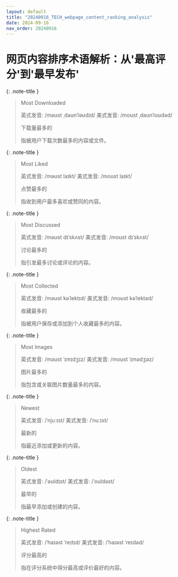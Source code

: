 ```yaml
---
layout: default
title: "20240916_TECH_webpage_content_ranking_analysis"
date: 2024-09-16
nav_order: 20240916
---
```


# 网页内容排序术语解析：从'最高评分'到'最早发布'





{: .note-title }
> Most Downloaded
> 
> 英式发音: /məʊst ˌdaʊnˈləʊdɪd/ 美式发音: /moʊst ˌdaʊnˈloʊdəd/
> 
> 下载量最多的
> 
> 指被用户下载次数最多的内容或文件。

{: .note-title }
> Most Liked
> 
> 英式发音: /məʊst laɪkt/ 美式发音: /moʊst laɪkt/
>
> 点赞最多的
>
> 指收到用户最多喜欢或赞同的内容。

{: .note-title }
> Most Discussed
> 
> 英式发音: /məʊst dɪˈskʌst/ 美式发音: /moʊst dɪˈskʌst/
>
> 讨论最多的
>
> 指引发最多讨论或评论的内容。

{: .note-title }
> Most Collected
> 
> 英式发音: /məʊst kəˈlektɪd/ 美式发音: /moʊst kəˈlektəd/
>
> 收藏最多的
>
> 指被用户保存或添加到个人收藏最多的内容。

{: .note-title }
> Most Images
> 
> 英式发音: /məʊst ˈɪmɪdʒɪz/ 美式发音: /moʊst ˈɪmədʒəz/
>
> 图片最多的
>
> 指包含或关联图片数量最多的内容。

{: .note-title }
> Newest
> 
> 英式发音: /ˈnjuːɪst/ 美式发音: /ˈnuːɪst/
>
> 最新的
>
> 指最近添加或更新的内容。

{: .note-title }
> Oldest
> 
> 英式发音: /ˈəʊldɪst/ 美式发音: /ˈoʊldəst/
>
> 最早的
>
> 指最早添加或创建的内容。

{: .note-title }
> Highest Rated
> 
> 英式发音: /ˈhaɪəst ˈreɪtɪd/ 美式发音: /ˈhaɪəst ˈreɪdəd/
> 
> 评分最高的
> 
> 指在评分系统中得分最高或评价最好的内容。

